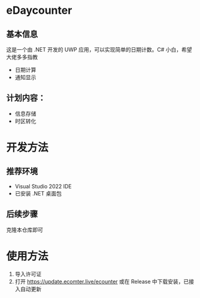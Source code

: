 # eDaycounter
## 基本信息  
这是一个由 .NET 开发的 UWP 应用，可以实现简单的日期计数。C# 小白，希望大佬多多指教
- 日期计算
- 通知显示       
## 计划内容：
- 信息存储
- 时区转化
# 开发方法
## 推荐环境
- Visual Studio 2022 IDE
- 已安装 .NET 桌面包
## 后续步骤
克隆本仓库即可
# 使用方法
1. 导入许可证
2. 打开 https://update.ecomter.live/ecounter  或在 Release 中下载安装，已接入自动更新
